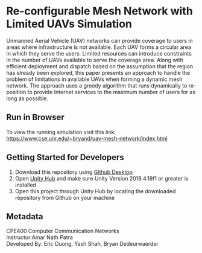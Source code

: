# Re-configurable Mesh Network with Limited UAVs Simulation

Unmanned Aerial Vehicle (UAV) networks can provide coverage to users in areas where infrastructure is not available. Each UAV forms a circular area in which they serve the users. Limited resources can introduce constraints in the number of UAVs available to serve the coverage area. Along with efficient deployment and dispatch based on the assumption that the region has already been explored, this paper presents an approach to handle the problem of limitations in available UAVs when forming a dynamic mesh network. The approach uses a greedy algorithm that runs dynamically to re-position to provide Internet services to the maximum number of users for as long as possible.

## Run in Browser

To view the running simulation visit this link: https://www.cse.unr.edu/~bryand/uav-mesh-network/index.html

## Getting Started for Developers

1) Download this repository using [Github Desktop](https://desktop.github.com/)
2) Open [Unity Hub](https://unity3d.com/get-unity/download) and make sure Unity Version 2018.4.19f1 or greater is installed
3) Open this project through Unity Hub by locating the downloaded repository from Github on your machine

## Metadata

CPE400 Computer Communication Networks  
Instructor:Amar Nath Patra  
Developed By: Eric Duong, Yash Shah, Bryan Dedeurwaerder  


